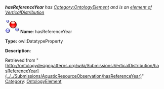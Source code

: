 ___hasReferenceYear__ has [Category:OntologyElement](../../Category/OntologyElement "Category:OntologyElement") and is an [element of](../../Property/ElementOf "Property:ElementOf") [VerticalDistribution](../../Submissions/VerticalDistribution "Submissions:VerticalDistribution")_


  




[![DatatypeProperty](../../images/thumb/a/a5/DatatypeProperty.gif/45px-DatatypeProperty.gif)](../../Image/DatatypeProperty.gif "DatatypeProperty")
__Name__: hasReferenceYear 


__Type:__ owl:DatatypeProperty 


__Description__: 





Retrieved from "[http://ontologydesignpatterns.org/wiki/Submissions:VerticalDistribution/hasReferenceYear](../../Submissions/AquaticResourceObservation/hasReferenceYear)"
 [Category](http://ontologydesignpatterns.org/wiki/Special:Categories "Special:Categories"): [OntologyElement](../../Category/OntologyElement "Category:OntologyElement")